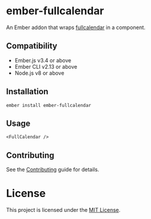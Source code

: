 # ember-fullcalendar

An Ember addon that wraps [fullcalendar](https://fullcalendar.io/) in a component.


## Compatibility

* Ember.js v3.4 or above
* Ember CLI v2.13 or above
* Node.js v8 or above


## Installation

```
ember install ember-fullcalendar
```


## Usage

```
<FullCalendar />
```


## Contributing

See the [Contributing](CONTRIBUTING.md) guide for details.


# License

This project is licensed under the [MIT License](LICENSE.md).
